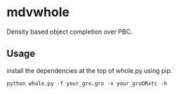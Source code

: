 # mdvwhole
Density based object completion over PBC.


## Usage
install the dependencies at the top of whole.py using pip.

`python whole.py -f your_gro.gro -x your_groORxtc -h`
